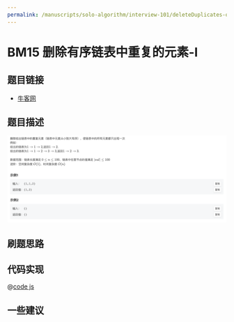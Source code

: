 ```yaml
---
permalink: /manuscripts/solo-algorithm/interview-101/deleteDuplicates-one.html
---
```


# BM15 删除有序链表中重复的元素-I

## 题目链接

- [牛客网](https://www.nowcoder.com/share/jump/8484115461694841529345)

## 题目描述

![反转链表.png](../images/deleteDuplicates-1.png)

## 刷题思路

## 代码实现

@[code js](@code/algorithm/interview-101/deleteDuplicates-1.js)

## 一些建议
